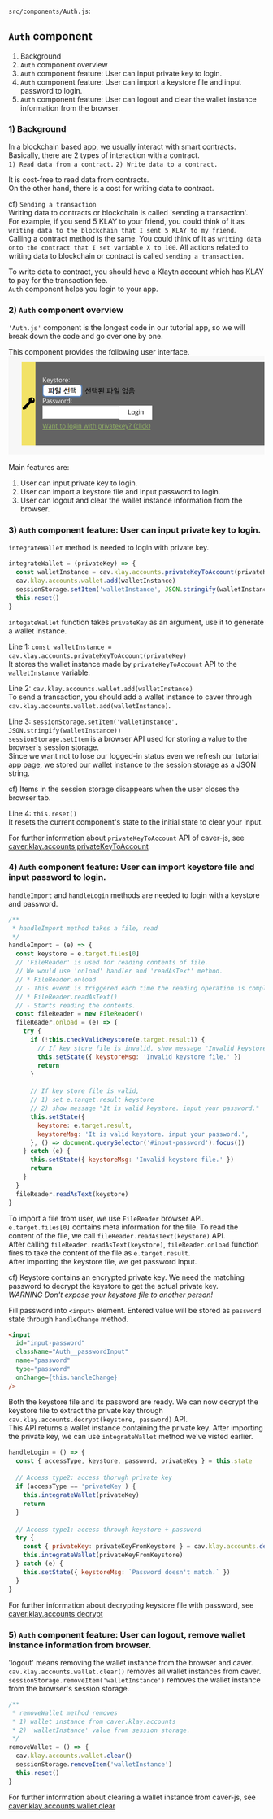 `src/components/Auth.js`:  

## `Auth` component
1) Background  
2) `Auth` component overview  
3) `Auth` component feature: User can input private key to login.  
4) `Auth` component feature: User can import a keystore file and input password to login.  
5) `Auth` component feature: User can logout and clear the wallet instance information from the browser.  

### 1) Background
In a blockchain based app, we usually interact with smart contracts.  
Basically, there are 2 types of interaction with a contract.  
`1) Read data from a contract.`
`2) Write data to a contract.`

It is cost-free to read data from contracts.  
On the other hand, there is a cost for writing data to contract.  

cf) `Sending a transaction`  
Writing data to contracts or blockchain is called 'sending a transaction'.  
For example, if you send 5 KLAY to your friend, you could think of it as `writing data to the blockchain that I sent 5 KLAY to my friend`.  
Calling a contract method is the same. You could think of it as `writing data onto the contract that I set variable X to 100`.  All actions related to writing data to blockchain or contract is called `sending a transaction`.


To write data to contract, you should have a Klaytn account which has KLAY to pay for the transaction fee.   
`Auth` component helps you login to your app.


### 2) `Auth` component overview
`'Auth.js'` component is the longest code in our tutorial app, so we will break down the code and go over one by one.  

This component provides the following user interface.
![auth-component](./images/tutorial-auth-component.png)

Main features are:  
1) User can input private key to login.  
2) User can import a keystore file and input password to login.  
3) User can logout and clear the wallet instance information from the browser.  

### 3) `Auth` component feature: User can input private key to login.
`integrateWallet` method is needed to login with private key.

```js
integrateWallet = (privateKey) => {
  const walletInstance = cav.klay.accounts.privateKeyToAccount(privateKey)
  cav.klay.accounts.wallet.add(walletInstance)
  sessionStorage.setItem('walletInstance', JSON.stringify(walletInstance))
  this.reset()
}
```

`integateWallet` function takes `privateKey` as an argument, use it to generate a wallet instance.  

Line 1: `const walletInstance = cav.klay.accounts.privateKeyToAccount(privateKey)`  
It stores the wallet instance made by `privateKeyToAccount` API to the `walletInstance` variable.  

Line 2: `cav.klay.accounts.wallet.add(walletInstance)`  
To send a transaction, you should add a wallet instance to caver through `cav.klay.accounts.wallet.add(walletInstance)`.

Line 3: `sessionStorage.setItem('walletInstance', JSON.stringify(walletInstance))`  
`sessionStorage.setItem` is a browser API used for storing a value to the browser's session storage.  
Since we want not to lose our logged-in status even we refresh our tutorial app page, we stored our wallet instance to the session storage as a JSON string.  

cf) Items in the session storage disappears when the user closes the browser tab.  

Line 4: `this.reset()`  
It resets the current component's state to the initial state to clear your input.  

For further information about `privateKeyToAccount` API of caver-js, see [caver.klay.accounts.privateKeyToAccount](https://docs.klaytn.com/sdk/caverjs/caver.klay.accounts#privatekeytoaccount)

### 4) `Auth` component feature: User can import keystore file and input password to login.
`handleImport` and `handleLogin` methods are needed to login with a keystore and password.

```js
/**
 * handleImport method takes a file, read
 */
handleImport = (e) => {
  const keystore = e.target.files[0]
  // 'FileReader' is used for reading contents of file.
  // We would use 'onload' handler and 'readAsText' method.
  // * FileReader.onload
  // - This event is triggered each time the reading operation is completed.
  // * FileReader.readAsText()
  // - Starts reading the contents.
  const fileReader = new FileReader()
  fileReader.onload = (e) => {
    try {
      if (!this.checkValidKeystore(e.target.result)) {
        // If key store file is invalid, show message "Invalid keystore file."
        this.setState({ keystoreMsg: 'Invalid keystore file.' })
        return
      }

      // If key store file is valid,
      // 1) set e.target.result keystore
      // 2) show message "It is valid keystore. input your password."
      this.setState({
        keystore: e.target.result,
        keystoreMsg: 'It is valid keystore. input your password.',
      }, () => document.querySelector('#input-password').focus())
    } catch (e) {
      this.setState({ keystoreMsg: 'Invalid keystore file.' })
      return
    }
  }
  fileReader.readAsText(keystore)
}
```

To import a file from user, we use `FileReader` browser API.  
`e.target.files[0]` contains meta information for the file. To read the content of the file, we call `fileReader.readAsText(keystore)` API.  
After calling `fileReader.readAsText(keystore)`, `fileReader.onload` function fires to take the content of the file as `e.target.result`.  
After importing the keystore file, we get password input.  

cf) Keystore contains an encrypted private key.
We need the matching password to decrypt the keystore to get the actual private key.  
*WARNING Don't expose your keystore file to another person!*

Fill password into `<input>` element. Entered value will be stored as `password` state through `handleChange` method.  

```html
<input
  id="input-password"
  className="Auth__passwordInput"
  name="password"
  type="password"
  onChange={this.handleChange}
/>
```

Both the keystore file and its password are ready. We can now decrypt the keystore file to extract the private key through `cav.klay.accounts.decrypt(keystore, password)` API.  
This API returns a wallet instance containing the private key. After importing the private key, we can use `integrateWallet` method we've visted earlier.  

```js
handleLogin = () => {
  const { accessType, keystore, password, privateKey } = this.state

  // Access type2: access thorugh private key
  if (accessType == 'privateKey') {
    this.integrateWallet(privateKey)
    return
  }

  // Access type1: access through keystore + password
  try {
    const { privateKey: privateKeyFromKeystore } = cav.klay.accounts.decrypt(keystore, password)
    this.integrateWallet(privateKeyFromKeystore)
  } catch (e) {
    this.setState({ keystoreMsg: `Password doesn't match.` })
  }
}
```

For further information about decrypting keystore file with password, see [caver.klay.accounts.decrypt](https://docs.klaytn.com/sdk/caverjs/caver.klay.accounts#decrypt)  

### 5) `Auth` component feature: User can logout, remove wallet instance information from browser.
'logout' means removing the wallet instance from the browser and caver.  
`cav.klay.accounts.wallet.clear()` removes all wallet instances from caver.  
`sessionStorage.removeItem('walletInstance')` removes the wallet instance from the browser's session storage.   

```js
/**
 * removeWallet method removes
 * 1) wallet instance from caver.klay.accounts
 * 2) 'walletInstance' value from session storage.
 */
removeWallet = () => {
  cav.klay.accounts.wallet.clear()
  sessionStorage.removeItem('walletInstance')
  this.reset()
}
```

For further information about clearing a wallet instance from caver-js, see [caver.klay.accounts.wallet.clear](https://docs.klaytn.com/sdk/caverjs/caver.klay.accounts#wallet-clear)  
